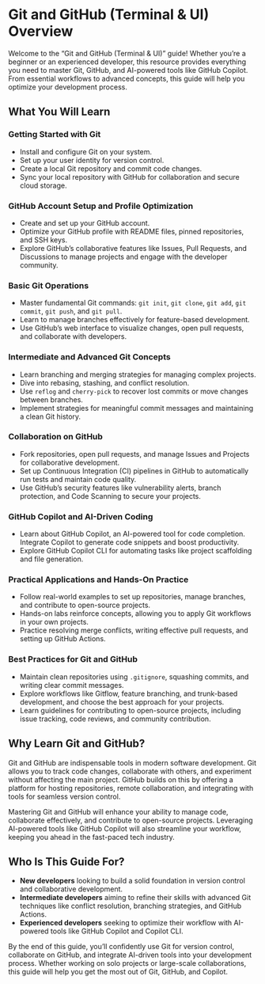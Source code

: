 # Git and GitHub (Terminal & UI) Overview

Welcome to the “Git and GitHub (Terminal & UI)” guide! Whether you’re a beginner or an experienced developer, this resource provides everything you need to master Git, GitHub, and AI-powered tools like GitHub Copilot. From essential workflows to advanced concepts, this guide will help you optimize your development process.

## What You Will Learn

### Getting Started with Git
- Install and configure Git on your system.
- Set up your user identity for version control.
- Create a local Git repository and commit code changes.
- Sync your local repository with GitHub for collaboration and secure cloud storage.

### GitHub Account Setup and Profile Optimization
- Create and set up your GitHub account.
- Optimize your GitHub profile with README files, pinned repositories, and SSH keys.
- Explore GitHub’s collaborative features like Issues, Pull Requests, and Discussions to manage projects and engage with the developer community.

### Basic Git Operations
- Master fundamental Git commands: `git init`, `git clone`, `git add`, `git commit`, `git push`, and `git pull`.
- Learn to manage branches effectively for feature-based development.
- Use GitHub’s web interface to visualize changes, open pull requests, and collaborate with developers.

### Intermediate and Advanced Git Concepts
- Learn branching and merging strategies for managing complex projects.
- Dive into rebasing, stashing, and conflict resolution.
- Use `reflog` and `cherry-pick` to recover lost commits or move changes between branches.
- Implement strategies for meaningful commit messages and maintaining a clean Git history.

### Collaboration on GitHub
- Fork repositories, open pull requests, and manage Issues and Projects for collaborative development.
- Set up Continuous Integration (CI) pipelines in GitHub to automatically run tests and maintain code quality.
- Use GitHub’s security features like vulnerability alerts, branch protection, and Code Scanning to secure your projects.

### GitHub Copilot and AI-Driven Coding
- Learn about GitHub Copilot, an AI-powered tool for code completion. Integrate Copilot to generate code snippets and boost productivity.
- Explore GitHub Copilot CLI for automating tasks like project scaffolding and file generation.

### Practical Applications and Hands-On Practice
- Follow real-world examples to set up repositories, manage branches, and contribute to open-source projects.
- Hands-on labs reinforce concepts, allowing you to apply Git workflows in your own projects.
- Practice resolving merge conflicts, writing effective pull requests, and setting up GitHub Actions.

### Best Practices for Git and GitHub
- Maintain clean repositories using `.gitignore`, squashing commits, and writing clear commit messages.
- Explore workflows like Gitflow, feature branching, and trunk-based development, and choose the best approach for your projects.
- Learn guidelines for contributing to open-source projects, including issue tracking, code reviews, and community contribution.

## Why Learn Git and GitHub?

Git and GitHub are indispensable tools in modern software development. Git allows you to track code changes, collaborate with others, and experiment without affecting the main project. GitHub builds on this by offering a platform for hosting repositories, remote collaboration, and integrating with tools for seamless version control.

Mastering Git and GitHub will enhance your ability to manage code, collaborate effectively, and contribute to open-source projects. Leveraging AI-powered tools like GitHub Copilot will also streamline your workflow, keeping you ahead in the fast-paced tech industry.

## Who Is This Guide For?

- **New developers** looking to build a solid foundation in version control and collaborative development.
- **Intermediate developers** aiming to refine their skills with advanced Git techniques like conflict resolution, branching strategies, and GitHub Actions.
- **Experienced developers** seeking to optimize their workflow with AI-powered tools like GitHub Copilot and Copilot CLI.

By the end of this guide, you’ll confidently use Git for version control, collaborate on GitHub, and integrate AI-driven tools into your development process. Whether working on solo projects or large-scale collaborations, this guide will help you get the most out of Git, GitHub, and Copilot.
